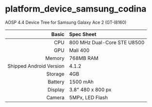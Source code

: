 platform_device_samsung_codina
=============================

AOSP 4.4 Device Tree for Samsung Galaxy Ace 2 (GT-I8160)

Basic   | Spec Sheet
-------:|:-------------------------
CPU     | 800 MHz Dual-Core STE U8500
GPU     | Mali 400
Memory  | 768MB RAM
Shipped Android Version | 4.1.2
Storage | 4GB
Battery | 1500 mAh
Display | 3.8" 480 x 800 px
Camera  | 5MPx, LED Flash

